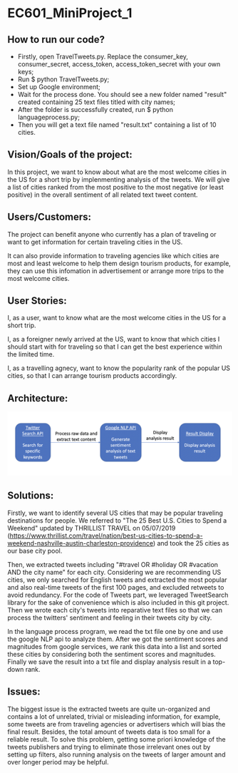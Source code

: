 # EC601_MiniProject_1

## How to run our code?
- Firstly, open TravelTweets.py. Replace the consumer_key, consumer_secret, access_token, access_token_secret with your own keys;
- Run $ python TravelTweets.py;
- Set up Google environment;
- Wait for the process done. You should see a new folder named "result" created containing 25 text files titled with city names;
- After the folder is successfully created, run $ python languageprocess.py;
- Then you will get a text file named "result.txt" containing a list of 10 cities.

## Vision/Goals of the project:
In this project, we want to know about what are the most welcome cities in the US for a short trip by implenmenting analysis of the tweets. We will give a list of cities ranked from the most positive to the most negative (or least positive) in the overall sentiment of all related text tweet content.

## Users/Customers:
The project can benefit anyone who currently has a plan of traveling or want to get information for certain traveling cities in the US. 

It can also provide information to traveling agencies like which cities are most and least welcome to help them design tourism products, for example, they can use this infomation in advertisement or arrange more trips to the most welcome cities.

## User Stories:
I, as a user, want to know what are the most welcome cities in the US for a short trip.

I, as a foreigner newly arrived at the US, want to know that which cities I should start with for traveling so that I can get the best experience within the limited time.

I, as a travelling agnecy, want to know the popularity rank of the popular US cities, so that I can arrange tourism products accordingly.

## Architecture:
![image text](https://github.com/MengtingSong/EC601_MiniProject_1/blob/master/601_mini1_architecture_v2.png)

## Solutions:
Firstly, we want to identify several US cities that may be popular traveling destinations for people. We referred to "The 25 Best U.S. Cities to Spend a Weekend" updated by THRILLIST TRAVEL on 05/07/2019 (https://www.thrillist.com/travel/nation/best-us-cities-to-spend-a-weekend-nashville-austin-charleston-providence) and took the 25 cities as our base city pool.

Then, we extracted tweets including "#travel OR #holiday OR #vacation AND the city name" for each city. Considering we are recommending US cities, we only searched for English tweets and extracted the most popular and also real-time tweets of the first 100 pages, and excluded retweets to avoid redundancy. For the code of Tweets part, we leveraged TweetSearch library for the sake of convenience which is also included in this git project. Then we wrote each city's tweets into reparative text files so that we can process the twitters' sentiment and feeling in their tweets city by city. 

In the language process program, we read the txt file one by one and use the google NLP api to analyze them. After we got the sentiment scores and magnitudes from google services, we rank this data into a list and sorted these cities by considering both the sentiment scores and magnitudes. Finally we save the result into a txt file and display analysis result in a top-down rank.

## Issues:
The biggest issue is the extracted tweets are quite un-organized and contains a lot of unrelated, trivial or misleading information, for example, some tweets are from traveling agencies or advertisers which will bias the final result. Besides, the total amount of tweets data is too small for a reliable result. To solve this problem, getting some priori knowledge of the tweets publishers and trying to eliminate those irrelevant ones out by setting up filters, also running analysis on the tweets of larger amount and over longer period may be helpful.



